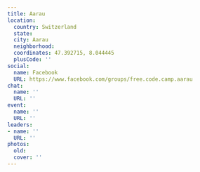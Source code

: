 ```yaml
---
title: Aarau
location:
  country: Switzerland
  state: 
  city: Aarau
  neighborhood: 
  coordinates: 47.392715, 8.044445
  plusCode: ''
social:
  name: Facebook
  URL: https://www.facebook.com/groups/free.code.camp.aarau
chat:
  name: ''
  URL: ''
event:
  name: ''
  URL: ''
leaders:
- name: ''
  URL: ''
photos:
  old: 
  cover: ''
---
```

